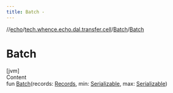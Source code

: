 ```yaml
---
title: Batch -
---
```

//[echo](../../index.md)/[tech.whence.echo.dal.transfer.cell](../index.md)/[Batch](index.md)/[Batch](-batch.md)



# Batch  
[jvm]  
Content  
fun [Batch](-batch.md)(records: [Records](../../tech.whence.echo.dal.entity/index.md#tech.whence.echo.dal.entity/Records///PointingToDeclaration/), min: [Serializable](https://docs.oracle.com/javase/8/docs/api/java/io/Serializable.html), max: [Serializable](https://docs.oracle.com/javase/8/docs/api/java/io/Serializable.html))  



